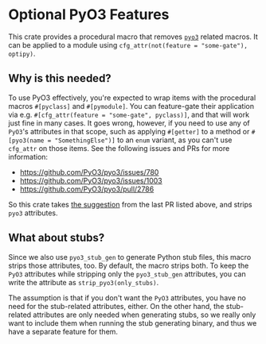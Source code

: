 # Optional PyO3 Features

This crate provides a procedural macro that removes [`pyo3`][] related macros.
It can be applied to a module using `cfg_attr(not(feature = "some-gate"), optipy)`.

## Why is this needed?

To use PyO3 effectively,
you're expected to wrap items with the procedural macros `#[pyclass]` and `#[pymodule]`.
You can feature-gate their application via e.g. `#[cfg_attr(feature = "some-gate", pyclass)]`,
and that will work just fine in many cases.
It goes wrong, however, if you need to use any of `PyO3`'s attributes in that scope,
such as applying `#[getter]` to a method or `#[pyo3(name = "SomethingElse")]` to an `enum` variant,
as you can't use `cfg_attr` on those items. See the following issues and PRs for more information:

- https://github.com/PyO3/pyo3/issues/780
- https://github.com/PyO3/pyo3/issues/1003
- https://github.com/PyO3/pyo3/pull/2786 

So this crate takes [the suggestion][pr-suggestion] from the last PR listed above,
and strips `pyo3` attributes. 

[`pyo3`]: https://github.com/PyO3/
[pr-suggestion]: https://github.com/PyO3/pyo3/pull/2786#issuecomment-1331207264

## What about stubs?

Since we also use `pyo3_stub_gen` to generate Python stub files,
this macro strips those attributes, too.
By default, the macro strips both.
To keep the `PyO3` attributes while stripping only the `pyo3_stub_gen` attributes,
you can write the attribute as `strip_pyo3(only_stubs)`.

The assumption is that if you don't want the `PyO3` attributes,
you have no need for the stub-related attributes, either.
On the other hand, the stub-related attributes are only needed when generating stubs,
so we really only want to include them when running the stub generating binary,
and thus we have a separate feature for them.
